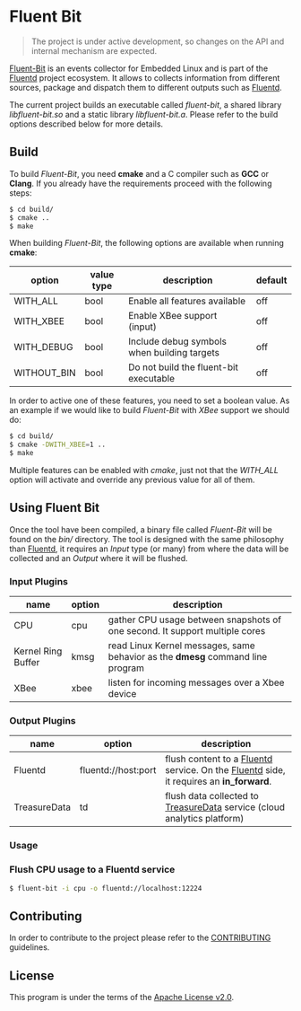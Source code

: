# Fluent Bit

> The project is under active development, so changes on the API and internal mechanism are expected.

[Fluent-Bit](http://fluentbit.io) is an events collector for Embedded Linux and is part of the [Fluentd](http://fluentd.org) project ecosystem. It allows to collects information from different sources, package and dispatch them to different outputs such as [Fluentd](http://fluentd.org).

The current project builds an executable called _fluent-bit_, a shared library _libfluent-bit.so_ and a static library _libfluent-bit.a_. Please refer to the build options described below for more details.

## Build

To build _Fluent-Bit_, you need __cmake__ and a C compiler such as __GCC__ or __Clang__. If you already have the requirements proceed with the following steps:

```bash
$ cd build/
$ cmake ..
$ make
```

When building _Fluent-Bit_, the following options are available when running __cmake__:

 option     | value type | description                                 | default
------------|------------|---------------------------------------------|---------
WITH_ALL    | bool       | Enable all features available               | off
WITH_XBEE   | bool       | Enable XBee support (input)                 | off
WITH_DEBUG  | bool       | Include debug symbols when building targets | off
WITHOUT_BIN | bool       | Do not build the fluent-bit executable      | off

In order to active one of these features, you need to set a boolean value. As an example if we would like to build _Fluent-Bit_ with _XBee_ support we should do:

```bash
$ cd build/
$ cmake -DWITH_XBEE=1 ..
$ make
```

Multiple features can be enabled with _cmake_, just not that the _WITH\_ALL_ option will activate and override any previous value for all of them.

## Using Fluent Bit

Once the tool have been compiled, a binary file called _Fluent-Bit_ will be found on the _bin/_ directory. The tool is designed with the same philosophy than [Fluentd](http://fluentd.org), it requires an _Input_ type (or many) from where the data will be collected and an _Output_ where it will be flushed.

### Input Plugins

| name               | option  | description  |
|--------------------|---------|---------------------------------------------------------------------------------|
| CPU                | cpu     | gather CPU usage between snapshots of one second. It support multiple cores     |
| Kernel Ring Buffer | kmsg    | read Linux Kernel messages, same behavior as the __dmesg__ command line program |
| XBee               | xbee | listen for incoming messages over a Xbee device |

### Output Plugins

| name               | option  | description  |
|--------------------|-------------------------|---------------------------------------------------------------------------------|
| Fluentd            | fluentd://host:port     | flush content to a [Fluentd](http://fluentd.org) service. On the [Fluentd](http://fluentd.org) side, it requires an __in_forward__.|
| TreasureData       | td                      | flush data collected to [TreasureData](http://treasuredata.com) service (cloud analytics platform) |

### Usage

### Flush CPU usage to a Fluentd service

```bash
$ fluent-bit -i cpu -o fluentd://localhost:12224
```

## Contributing

In order to contribute to the project please refer to the [CONTRIBUTING](CONTRIBUTING.md) guidelines.


## License

This program is under the terms of the [Apache License v2.0](http://www.apache.org/licenses/LICENSE-2.0).
